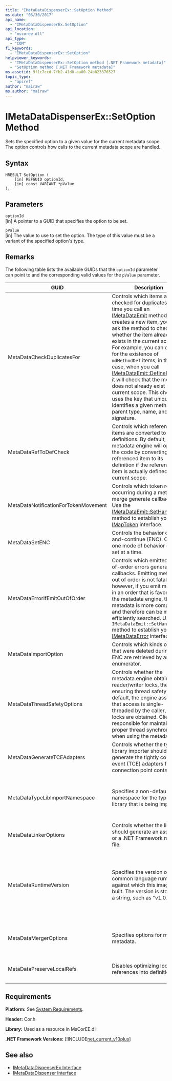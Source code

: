 ```yaml
---
title: "IMetaDataDispenserEx::SetOption Method"
ms.date: "03/30/2017"
api_name: 
  - "IMetaDataDispenserEx.SetOption"
api_location: 
  - "mscoree.dll"
api_type: 
  - "COM"
f1_keywords: 
  - "IMetaDataDispenserEx::SetOption"
helpviewer_keywords: 
  - "IMetaDataDispenserEx::SetOption method [.NET Framework metadata]"
  - "SetOption method [.NET Framework metadata]"
ms.assetid: 9f1c7ccd-7fb2-41d8-aa00-24b823376527
topic_type: 
  - "apiref"
author: "mairaw"
ms.author: "mairaw"
---
```

# IMetaDataDispenserEx::SetOption Method
Sets the specified option to a given value for the current metadata scope. The option controls how calls to the current metadata scope are handled.  
  
## Syntax  
  
```  
HRESULT SetOption (  
    [in] REFGUID optionId,   
    [in] const VARIANT *pValue  
);  
```  
  
## Parameters  
 `optionId`  
 [in] A pointer to a GUID that specifies the option to be set.  
  
 `pValue`  
 [in] The value to use to set the option. The type of this value must be a variant of the specified option's type.  
  
## Remarks  
 The following table lists the available GUIDs that the `optionId` parameter can point to and the corresponding valid values for the `pValue` parameter.  
  
|GUID|Description|`pValue` Parameter|  
|----------|-----------------|------------------------|  
|MetaDataCheckDuplicatesFor|Controls which items are checked for duplicates. Each time you call an [IMetaDataEmit](../../../../docs/framework/unmanaged-api/metadata/imetadataemit-interface.md) method that creates a new item, you can ask the method to check whether the item already exists in the current scope. For example, you can check for the existence of `mdMethodDef` items; in this case, when you call [IMetaDataEmit::DefineMethod](../../../../docs/framework/unmanaged-api/metadata/imetadataemit-definemethod-method.md), it will check that the method does not already exist in the current scope. This check uses the key that uniquely identifies a given method: parent type, name, and signature.|Must be a variant of type UI4, and must contain a combination of the values of the [CorCheckDuplicatesFor](../../../../docs/framework/unmanaged-api/metadata/corcheckduplicatesfor-enumeration.md) enumeration.|  
|MetaDataRefToDefCheck|Controls which referenced items are converted to definitions. By default, the metadata engine will optimize the code by converting a referenced item to its definition if the referenced item is actually defined in the current scope.|Must be a variant of type UI4, and must contain a combination of the values of the [CorRefToDefCheck](../../../../docs/framework/unmanaged-api/metadata/correftodefcheck-enumeration.md) enumeration.|  
|MetaDataNotificationForTokenMovement|Controls which token remaps occurring during a metadata merge generate callbacks. Use the [IMetaDataEmit::SetHandler](../../../../docs/framework/unmanaged-api/metadata/imetadataemit-sethandler-method.md) method to establish your [IMapToken](../../../../docs/framework/unmanaged-api/metadata/imaptoken-interface.md) interface.|Must be a variant of type UI4, and must contain a combination of the values of the [CorNotificationForTokenMovement](../../../../docs/framework/unmanaged-api/metadata/cornotificationfortokenmovement-enumeration.md) enumeration.|  
|MetaDataSetENC|Controls the behavior of edit-and-continue (ENC). Only one mode of behavior can be set at a time.|Must be a variant of type UI4, and must contain a value of the [CorSetENC](../../../../docs/framework/unmanaged-api/metadata/corsetenc-enumeration.md) enumeration. The value is not a bitmask.|  
|MetaDataErrorIfEmitOutOfOrder|Controls which emitted-out-of-order errors generate callbacks. Emitting metadata out of order is not fatal; however, if you emit metadata in an order that is favored by the metadata engine, the metadata is more compact and therefore can be more efficiently searched. Use the `IMetaDataEmit::SetHandler` method to establish your [IMetaDataError](../../../../docs/framework/unmanaged-api/metadata/imetadataerror-interface.md) interface.|Must be a variant of type UI4, and must contain a combination of the values of the [CorErrorIfEmitOutOfOrder](../../../../docs/framework/unmanaged-api/metadata/corerrorifemitoutoforder-enumeration.md) enumeration.|  
|MetaDataImportOption|Controls which kinds of items that were deleted during an ENC are retrieved by an enumerator.|Must be a variant of type UI4, and must contain a combination of the values of the [CorImportOptions Enumeration](../../../../docs/framework/unmanaged-api/metadata/corimportoptions-enumeration.md) enumeration.|  
|MetaDataThreadSafetyOptions|Controls whether the metadata engine obtains reader/writer locks, thereby ensuring thread safety. By default, the engine assumes that access is single-threaded by the caller, so no locks are obtained. Clients are responsible for maintaining proper thread synchronization when using the metadata API.|Must be a variant of type UI4, and must contain a value of the [CorThreadSafetyOptions](../../../../docs/framework/unmanaged-api/metadata/corthreadsafetyoptions-enumeration.md) enumeration. The value is not a bitmask.|  
|MetaDataGenerateTCEAdapters|Controls whether the type library importer should generate the tightly coupled event (TCE) adapters for COM connection point containers.|Must be a variant of type BOOL. If `pValue` is set to `true`, the type library importer generates the TCE adapters.|  
|MetaDataTypeLibImportNamespace|Specifies a non-default namespace for the type library that is being imported.|Must be either a null value or a variant of type BSTR. If `pValue` is a null value, the current namespace is set to null; otherwise, the current namespace is set to the string that is held in the variant's BSTR type.|  
|MetaDataLinkerOptions|Controls whether the linker should generate an assembly or a .NET Framework module file.|Must be a variant of type UI4, and must contain a combination of the values of the [CorLinkerOptions](../../../../docs/framework/unmanaged-api/metadata/corlinkeroptions-enumeration.md) enumeration.|  
|MetaDataRuntimeVersion|Specifies the version of the common language runtime against which this image was built. The version is stored as a string, such as "v1.0.3705".|Must be a null value, a VT_EMPTY value, or a variant of type BSTR. If `pValue` is null, the runtime version is set to null. If `pValue` is VT_EMPTY, the version is set to a default value, which is drawn from the version of Mscorwks.dll within which the metadata code is running. Otherwise, the runtime version is set to the string that is held in the variant's BSTR type.|  
|MetaDataMergerOptions|Specifies options for merging metadata.|Must be a variant of type UI4, and must contain a combination of the values of the `MergeFlags` enumeration, which is described in the CorHdr.h file.|  
|MetaDataPreserveLocalRefs|Disables optimizing local references into definitions.|Must contain a combination of the values of the [CorLocalRefPreservation](../../../../docs/framework/unmanaged-api/metadata/corlocalrefpreservation-enumeration.md) enumeration.|  
  
## Requirements  
 **Platform:** See [System Requirements](../../../../docs/framework/get-started/system-requirements.md).  
  
 **Header:** Cor.h  
  
 **Library:** Used as a resource in MsCorEE.dll  
  
 **.NET Framework Versions:** [!INCLUDE[net_current_v10plus](../../../../includes/net-current-v10plus-md.md)]  
  
## See also
- [IMetaDataDispenserEx Interface](../../../../docs/framework/unmanaged-api/metadata/imetadatadispenserex-interface.md)
- [IMetaDataDispenser Interface](../../../../docs/framework/unmanaged-api/metadata/imetadatadispenser-interface.md)
